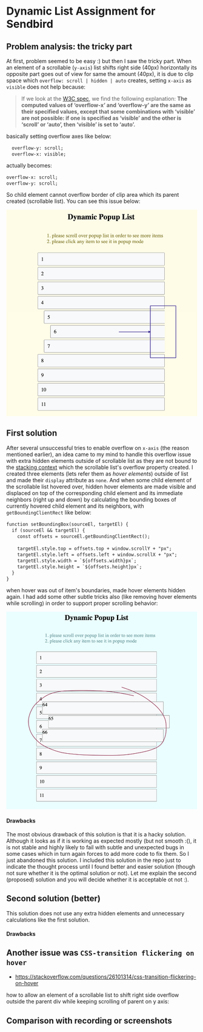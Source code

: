 # Dynamic List Assignment for Sendbird

## Problem analysis: the tricky part

At first, problem seemed to be easy :) but then I saw the tricky part. When an element of a scrollable (`y-axis`) list shifts right side (40px) horizontally its opposite part goes out of view for same the amount (40px), it is due to clip space which `overflow: scroll | hidden | auto` creates, setting `x-axis` as `visible` does not help because:

> If we look at the [W3C spec](https://www.w3.org/TR/css-box-3/#overflow-x), we find the following explanation:
> **The computed values of ‘overflow-x’ and ‘overflow-y’ are the same as their specified values, except that some combinations with ‘visible’ are not possible: if one is specified as ‘visible’ and the other is ‘scroll’ or ‘auto’, then ‘visible’ is set to ‘auto’.**

basically setting overflow axes like below:

```
  overflow-y: scroll;
  overflow-x: visible;
```

actually becomes:

```
overflow-x: scroll;
overflow-y: scroll;
```

So child element cannot overflow border of clip area which its parent created (scrollable list). You can see this issue below:

![overflow issue](/assets/img/x-axe-overflow-issue.png)

## First solution

After several unsuccessful tries to enable overflow on `x-axis` (the reason mentioned earlier), an idea came to my mind to handle this overflow issue with extra hidden elements outside of scrollable list as they are not bound to the [stacking context](https://developer.mozilla.org/en-US/docs/Web/CSS/CSS_Positioning/Understanding_z_index/The_stacking_context) which the scrollable list's overflow property created. I created three elements (lets refer them as _hover elements_) outside of list and made their `display` attribute as `none`. And when some child element of the scrollable list hovered over, hidden hover elements are made visible and displaced on top of the corresponding child element and its immediate neighbors (right up and down) by calculating the bounding boxes of currently hovered child element and its neighbors, with `getBoundingClientRect` like below:

```
function setBoundingBox(sourceEl, targetEl) {
  if (sourceEl && targetEl) {
    const offsets = sourceEl.getBoundingClientRect();

    targetEl.style.top = offsets.top + window.scrollY + "px";
    targetEl.style.left = offsets.left + window.scrollX + "px";
    targetEl.style.width = `${offsets.width}px`;
    targetEl.style.height = `${offsets.height}px`;
  }
}
```

when hover was out of item's boundaries, made hover elements hidden again. I had add some other subtle tricks also (like removing hover elements while scrolling) in order to support proper scrolling behavior:

![overflow issue](/assets/img/scroll-issue.png)

#### Drawbacks

The most obvious drawback of this solution is that it is a hacky solution. Although it looks as if it is working as expected mostly (but not smooth :(), it is not stable and highly likely to fail with subtle and unexpected bugs in some cases which in turn again forces to add more code to fix them. So I just abandoned this solution. I included this solution in the repo just to indicate the thought process until I found better and easier solution (though not sure whether it is the optimal solution or not). Let me explain the second (proposed) solution and you will decide whether it is acceptable ot not :).

## Second solution (better)

This solution does not use any extra hidden elements and unnecessary calculations like the first solution.

#### Drawbacks

## Another issue was `CSS-transition flickering on hover`

- https://stackoverflow.com/questions/26101314/css-transition-flickering-on-hover

how to allow an element of a scrollable list to shift right side overflow outside the parent div while keeping scrolling of parent on y axis:

## Comparison with recording or screenshots
